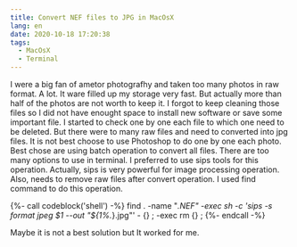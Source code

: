```yaml
---
title: Convert NEF files to JPG in MacOsX
lang: en
date: 2020-10-18 17:20:38
tags:
  - MacOsX
  - Terminal
---
```

I were a big fan of ametor photografhy and taken too many photos in raw format. A lot. It ware filled up my storage very fast. But actually more than half of the photos are not worth to keep it. I forgot to keep cleaning those files so I did not have enought space to install new software or save some important file.
I started to check one by one each file to which one need to be deleted. But there were to many raw files and need to converted into jpg files.
It is not best choose to use Photoshop to do one by one each photo. Best chose are using batch operation to convert all files. There are too many options to use in terminal.
I preferred to use sips tools for this operation. Actually, sips is very powerful for image processing operation. Also, needs to remove raw files after convert operation.
I used find command to do this operation.

{%- call codeblock('shell') -%}
find . -name "*.NEF" -exec sh -c 'sips -s format jpeg $1 --out "${1%.*}.jpg"' - {} \; -exec rm {} \;
{%- endcall -%}

Maybe it is not a best solution but It worked for me.
